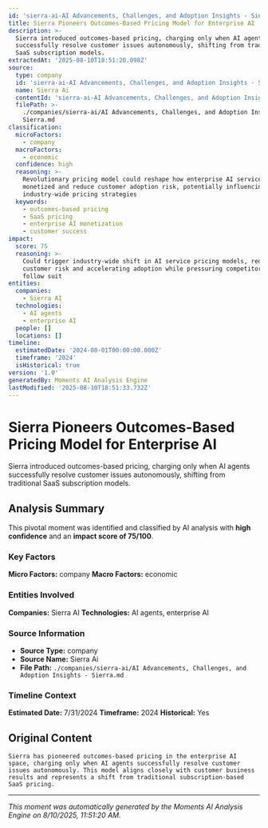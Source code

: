 ```yaml
---
id: 'sierra-ai-AI Advancements, Challenges, and Adoption Insights - Sierra-moment-5'
title: Sierra Pioneers Outcomes-Based Pricing Model for Enterprise AI
description: >-
  Sierra introduced outcomes-based pricing, charging only when AI agents
  successfully resolve customer issues autonomously, shifting from traditional
  SaaS subscription models.
extractedAt: '2025-08-10T18:51:20.098Z'
source:
  type: company
  id: 'sierra-ai-AI Advancements, Challenges, and Adoption Insights - Sierra'
  name: Sierra Ai
  contentId: 'sierra-ai-AI Advancements, Challenges, and Adoption Insights - Sierra'
  filePath: >-
    ./companies/sierra-ai/AI Advancements, Challenges, and Adoption Insights -
    Sierra.md
classification:
  microFactors:
    - company
  macroFactors:
    - economic
  confidence: high
  reasoning: >-
    Revolutionary pricing model could reshape how enterprise AI services are
    monetized and reduce customer adoption risk, potentially influencing
    industry-wide pricing strategies
  keywords:
    - outcomes-based pricing
    - SaaS pricing
    - enterprise AI monetization
    - customer success
impact:
  score: 75
  reasoning: >-
    Could trigger industry-wide shift in AI service pricing models, reducing
    customer risk and accelerating adoption while pressuring competitors to
    follow suit
entities:
  companies:
    - Sierra AI
  technologies:
    - AI agents
    - enterprise AI
  people: []
  locations: []
timeline:
  estimatedDate: '2024-08-01T00:00:00.000Z'
  timeframe: '2024'
  isHistorical: true
version: '1.0'
generatedBy: Moments AI Analysis Engine
lastModified: '2025-08-10T18:51:33.732Z'
---
```

# Sierra Pioneers Outcomes-Based Pricing Model for Enterprise AI

Sierra introduced outcomes-based pricing, charging only when AI agents successfully resolve customer issues autonomously, shifting from traditional SaaS subscription models.

## Analysis Summary

This pivotal moment was identified and classified by AI analysis with **high confidence** and an **impact score of 75/100**.

### Key Factors

**Micro Factors:** company
**Macro Factors:** economic

### Entities Involved

**Companies:** Sierra AI
**Technologies:** AI agents, enterprise AI



### Source Information

- **Source Type:** company
- **Source Name:** Sierra Ai
- **File Path:** `./companies/sierra-ai/AI Advancements, Challenges, and Adoption Insights - Sierra.md`

### Timeline Context

**Estimated Date:** 7/31/2024
**Timeframe:** 2024
**Historical:** Yes

## Original Content

```
Sierra has pioneered outcomes-based pricing in the enterprise AI space, charging only when AI agents successfully resolve customer issues autonomously. This model aligns closely with customer business results and represents a shift from traditional subscription-based SaaS pricing.
```

---

*This moment was automatically generated by the Moments AI Analysis Engine on 8/10/2025, 11:51:20 AM.*
